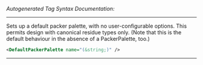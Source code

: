 <!-- THIS IS AN AUTOGENERATED FILE: Don't edit it directly, instead change the schema definition in the code itself. -->

_Autogenerated Tag Syntax Documentation:_

---
Sets up a default packer palette, with no user-configurable options.  This permits design with canonical residue types only.  (Note that this is the default behaviour in the absence of a PackerPalette, too.)

```xml
<DefaultPackerPalette name="(&string;)" />
```



---
